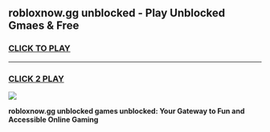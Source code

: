 
## robloxnow.gg unblocked - Play Unblocked Gmaes & Free
<h3>
<a href="https://news.freeplayer.one?title=robloxnow.gg_unblocked&ref=23F">CLICK TO PLAY</a></h3>
<hr>

<h3>
<a href="https://news.freeplayer.one?title=robloxnow.gg_unblocked&ref=23F">CLICK 2 PLAY</a>
  
</h3>

<a href="https://news.freeplayer.one?title=robloxnow.gg_unblocked&ref=23F/"><img src="https://clearcache.store/games.png"></a>


**robloxnow.gg unblocked games unblocked: Your Gateway to Fun and Accessible Online Gaming**
